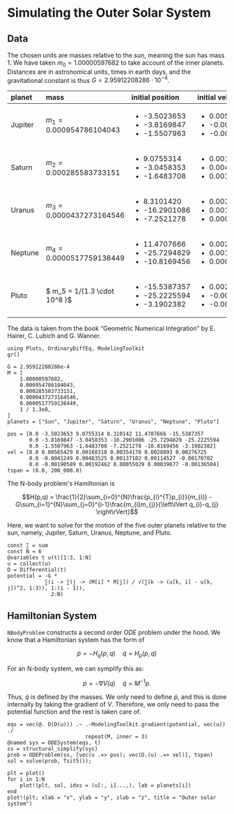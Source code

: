 # Simulating the Outer Solar System

## Data

The chosen units are masses relative to the sun, meaning the sun has mass $1$. We have taken $m_0 = 1.00000597682$ to take account of the inner planets. Distances are in astronomical units, times in earth days, and the gravitational constant is thus $G = 2.95912208286 \cdot 10^{-4}$.

| planet  | mass                         | initial position                                                     | initial velocity                                                     |
|:------- |:---------------------------- |:-------------------------------------------------------------------- |:-------------------------------------------------------------------- |
| Jupiter | $m_1 = 0.000954786104043$    | <ul><li>-3.5023653</li><li>-3.8169847</li><li>-1.5507963</li></ul>   | <ul><li>0.00565429</li><li>-0.00412490</li><li>-0.00190589</li></ul> |
| Saturn  | $m_2 = 0.000285583733151$    | <ul><li>9.0755314</li><li>-3.0458353</li><li>-1.6483708</li></ul>    | <ul><li>0.00168318</li><li>0.00483525</li><li>0.00192462</li></ul>   |
| Uranus  | $m_3 = 0.0000437273164546$   | <ul><li>8.3101420</li><li>-16.2901086</li><li>-7.2521278</li></ul>   | <ul><li>0.00354178</li><li>0.00137102</li><li>0.00055029</li></ul>   |
| Neptune | $m_4 = 0.0000517759138449$   | <ul><li>11.4707666</li><li>-25.7294829</li><li>-10.8169456</li></ul> | <ul><li>0.00288930</li><li>0.00114527</li><li>0.00039677</li></ul>   |
| Pluto   | $ m_5 = 1/(1.3 \cdot 10^8 )$ | <ul><li>-15.5387357</li><li>-25.2225594</li><li>-3.1902382</li></ul> | <ul><li>0.00276725</li><li>-0.00170702</li><li>-0.00136504</li></ul> |

The data is taken from the book “Geometric Numerical Integration” by E. Hairer, C. Lubich and G. Wanner.

```@example outersolarsystem
using Plots, OrdinaryDiffEq, ModelingToolkit
gr()

G = 2.95912208286e-4
M = [
    1.00000597682,
    0.000954786104043,
    0.000285583733151,
    0.0000437273164546,
    0.0000517759138449,
    1 / 1.3e8,
]
planets = ["Sun", "Jupiter", "Saturn", "Uranus", "Neptune", "Pluto"]

pos = [0.0 -3.5023653 9.0755314 8.310142 11.4707666 -15.5387357
       0.0 -3.8169847 -3.0458353 -16.2901086 -25.7294829 -25.2225594
       0.0 -1.5507963 -1.6483708 -7.2521278 -10.8169456 -3.1902382]
vel = [0.0 0.00565429 0.00168318 0.00354178 0.0028893 0.00276725
       0.0 -0.0041249 0.00483525 0.00137102 0.00114527 -0.00170702
       0.0 -0.00190589 0.00192462 0.00055029 0.00039677 -0.00136504]
tspan = (0.0, 200_000.0)
```

The N-body problem's Hamiltonian is

$$H(p,q) = \frac{1}{2}\sum_{i=0}^{N}\frac{p_{i}^{T}p_{i}}{m_{i}} - G\sum_{i=1}^{N}\sum_{j=0}^{i-1}\frac{m_{i}m_{j}}{\left\lVert q_{i}-q_{j} \right\rVert}$$

Here, we want to solve for the motion of the five outer planets relative to the sun, namely, Jupiter, Saturn, Uranus, Neptune, and Pluto.

```@example outersolarsystem
const ∑ = sum
const N = 6
@variables t u(t)[1:3, 1:N]
u = collect(u)
D = Differential(t)
potential = -G *
            ∑(i -> ∑(j -> (M[i] * M[j]) / √(∑(k -> (u[k, i] - u[k, j])^2, 1:3)), 1:(i - 1)),
              2:N)
```

## Hamiltonian System

`NBodyProblem` constructs a second order ODE problem under the hood. We know that a Hamiltonian system has the form of

$$\dot{p} = -H_{q}(p,q)\quad \dot{q}=H_{p}(p,q)$$

For an N-body system, we can symplify this as:

$$\dot{p} = -\nabla{V}(q)\quad \dot{q}=M^{-1}p.$$

Thus, $\dot{q}$ is defined by the masses. We only need to define $\dot{p}$, and this is done internally by taking the gradient of $V$. Therefore, we only need to pass the potential function and the rest is taken care of.

```@example outersolarsystem
eqs = vec(@. D(D(u))) .~ .-ModelingToolkit.gradient(potential, vec(u)) ./
                         repeat(M, inner = 3)
@named sys = ODESystem(eqs, t)
ss = structural_simplify(sys)
prob = ODEProblem(ss, [vec(u .=> pos); vec(D.(u) .=> vel)], tspan)
sol = solve(prob, Tsit5());
```

```@example outersolarsystem
plt = plot()
for i in 1:N
    plot!(plt, sol, idxs = (u[:, i]...,), lab = planets[i])
end
plot!(plt; xlab = "x", ylab = "y", zlab = "z", title = "Outer solar system")
```
